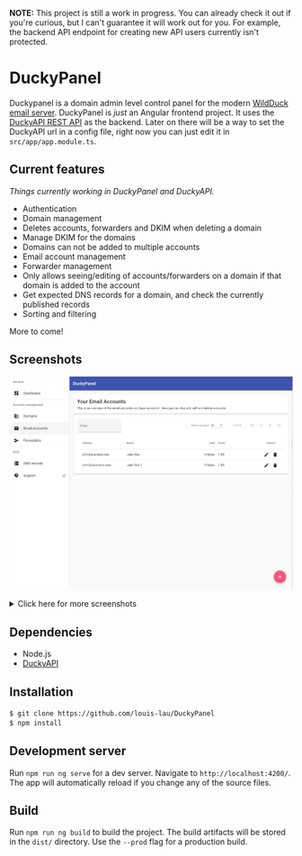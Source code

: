 __NOTE:__ This project is still a work in progress. You can already check it out if you're curious, but I can't guarantee it will work out for you. For example, the backend API endpoint for creating new API users currently isn't protected.

# DuckyPanel

Duckypanel is a domain admin level control panel for the modern [WildDuck email server](https://wildduck.email/). DuckyPanel is _just_ an Angular frontend project. It uses the [DuckyAPI REST API](https://github.com/louis-lau/DuckyAPI) as the backend. Later on there will be a way to set the DuckyAPI url in a config file, right now you can just edit it in `src/app/app.module.ts`.

## Current features
_Things currently working in DuckyPanel and DuckyAPI._
* Authentication
* Domain management
* Deletes accounts, forwarders and DKIM when deleting a domain
* Manage DKIM for the domains
* Domains can not be added to multiple accounts
* Email account management
* Forwarder management
* Only allows seeing/editing of accounts/forwarders on a domain if that domain is added to the account
* Get expected DNS records for a domain, and check the currently published records
* Sorting and filtering

More to come!

## Screenshots
![Accounts overview screenshot](docs/images/screenshot-accounts.png)
<details>

<summary>Click here for more screenshots</summary>

![Edit account screenshot](docs/images/screenshot-edit-account.png)
![Forwarders overview screenshot](docs/images/screenshot-forwarders.png)
![Edit forwarder screenshot](docs/images/screenshot-edit-forwarder.png)
![Domains overview screenshot](docs/images/screenshot-domains.png)
![Edit DKIM screenshot](docs/images/screenshot-dkim.png)
![Check domain DNS screenshot](docs/images/screenshot-dnscheck.png)
![Login screenshot](docs/images/screenshot-login.png)
![Mobile screenshot](docs/images/screenshot-mobile.png)

</details>

## Dependencies
* Node.js
* [DuckyAPI](https://github.com/louis-lau/DuckyAPI)

## Installation
```bash
$ git clone https://github.com/louis-lau/DuckyPanel
$ npm install
```

## Development server

Run `npm run ng serve` for a dev server. Navigate to `http://localhost:4200/`. The app will automatically reload if you change any of the source files.

## Build

Run `npm run ng build` to build the project. The build artifacts will be stored in the `dist/` directory. Use the `--prod` flag for a production build.
